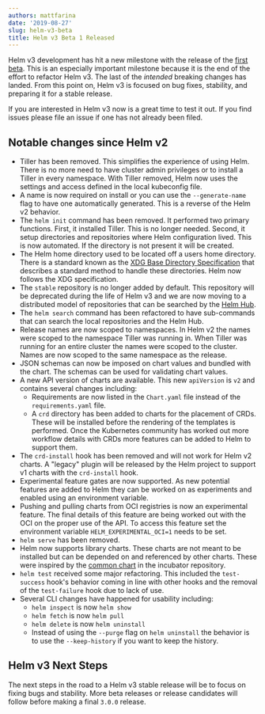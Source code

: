 ```yaml
---
authors: mattfarina
date: '2019-08-27'
slug: helm-v3-beta
title: Helm v3 Beta 1 Released
---
```



Helm v3 development has hit a new milestone with the release of the [first beta](https://github.com/helm/helm/releases/tag/v3.0.0-beta.1). This is an especially important milestone because it is the end of the effort to refactor Helm v3. The last of the _intended_ breaking changes has landed. From this point on, Helm v3 is focused on bug fixes, stability, and preparing it for a stable release.

If you are interested in Helm v3 now is a great time to test it out. If you find issues please file an issue if one has not already been filed.
<!-- truncate -->

## Notable changes since Helm v2

* Tiller has been removed. This simplifies the experience of using Helm. There is no more need to have cluster admin privileges or to install a Tiller in every namespace. With Tiller removed, Helm now uses the settings and access defined in the local kubeconfig file.
* A name is now required on install or you can use the `--generate-name` flag to have one automatically generated. This is a reverse of the Helm v2 behavior.
* The `helm init` command has been removed. It performed two primary functions. First, it installed Tiller. This is no longer needed. Second, it setup directories and repositories where Helm configuration lived. This is now automated. If the directory is not present it will be created.
* The Helm home directory used to be located off a users home directory. There is a standard known as the [XDG Base Directory Specification](https://standards.freedesktop.org/basedir-spec/basedir-spec-latest.html) that describes a standard method to handle these directories. Helm now follows the XDG specification.
* The `stable` repository is no longer added by default. This repository will be deprecated during the life of Helm v3 and we are now moving to a distributed model of repositories that can be searched by the [Helm Hub](https://hub.helm.sh).
* The `helm search` command has been refactored to have sub-commands that can search the local repositories and the Helm Hub.
* Release names are now scoped to namespaces. In Helm v2 the names were scoped to the namespace Tiller was running in. When Tiller was running for an entire cluster the names were scoped to the cluster. Names are now scoped to the same namespace as the release.
* JSON schemas can now be imposed on chart values and bundled with the chart. The schemas can be used for validating chart values.
* A new API version of charts are available. This new `apiVersion` is `v2` and contains several changes including:
  * Requirements are now listed in the `Chart.yaml` file instead of the `requirements.yaml` file.
  * A `crd` directory has been added to charts for the placement of CRDs. These will be installed before the rendering of the templates is performed. Once the Kubernetes community has worked out more workflow details with CRDs more features can be added to Helm to support them.
* The `crd-install` hook has been removed and will not work for Helm v2 charts. A "legacy" plugin will be released by the Helm project to support v1 charts with the `crd-install` hook.
* Experimental feature gates are now supported. As new potential features are added to Helm they can be worked on as experiments and enabled using an environment variable.
* Pushing and pulling charts from OCI registries is now an experimental feature. The final details of this feature are being worked out with the OCI on the proper use of the API. To access this feature set the environment variable `HELM_EXPERIMENTAL_OCI=1` needs to be set.
* `helm serve` has been removed.
* Helm now supports library charts. These charts are not meant to be installed but can be depended on and referenced by other charts. These were inspired by the [common chart](https://github.com/helm/charts/tree/master/incubator/common) in the incubator repository.
* `helm test` received some major refactoring. This included the `test-success` hook's behavior coming in line with other hooks and the removal of the `test-failure` hook due to lack of use.
* Several CLI changes have happened for usability including:
  * `helm inspect` is now `helm show`
  * `helm fetch` is now `helm pull`
  * `helm delete` is now `helm uninstall`
  * Instead of using the `--purge` flag on `helm uninstall` the behavior is to use the `--keep-history` if you want to keep the history.

## Helm v3 Next Steps

The next steps in the road to a Helm v3 stable release will be to focus on fixing bugs and stability. More beta releases or release candidates will follow before making a final `3.0.0` release.
